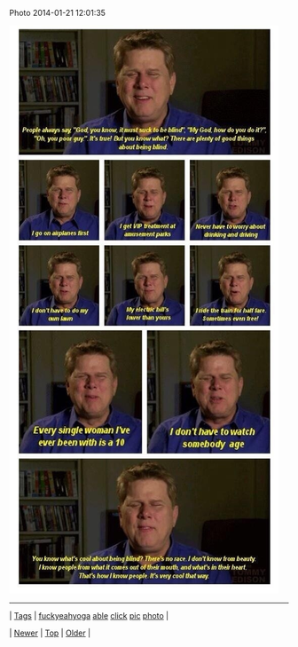 <!--
title: Photo 2014-01-21 12
date: 2020-06-28T15:27:00.257Z
tags: fuckyeahyoga, able, click, pic, photo
-->


Photo 2014-01-21 12:01:35

![](74053903545-0.jpg)

<!--BOTTOM-POST-NAVIGATION-->
---

| [Tags](tags.md) | [fuckyeahyoga](tag-fuckyeahyoga.md) [able](tag-able.md) [click](tag-click.md) [pic](tag-pic.md) [photo](tag-photo.md) |

| [Newer](74047923340.md) | [Top](index.md) | [Older](74063465644.md) |